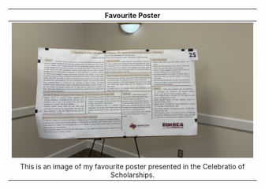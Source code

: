 
|                           Favourite Poster                                 |
| :------------------------------------------------------------------------: |
|  <img src="IMG_0953.jpeg" width="600">   |
| This is an image of my favourite poster presented in the Celebratio of Scholarships. |
